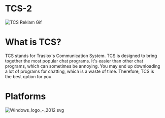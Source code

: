 # TCS-2
![TCS Reklam Gif](https://github.com/Traslox/TCS-2/assets/107253054/b6ee7852-1512-49b0-9a57-719d3f383d5a)

# What is TCS?
TCS stands for Traslox's Communication System. TCS is designed to bring together the most popular chat programs. It's easier than other chat programs, which can sometimes be annoying. You may end up downloading a lot of programs for chatting, which is a waste of time. Therefore, TCS is the best option for you.

# Platforms
![Windows_logo_-_2012 svg](https://github.com/Traslox/TCS-2/assets/107253054/44c7c909-b3b2-4d6a-9d94-854be9c898d2)
